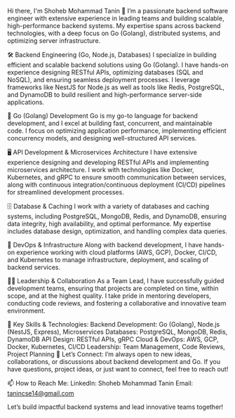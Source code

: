 Hi there, I'm Shoheb Mohammad Tanin 👋
I’m a passionate backend software engineer with extensive experience in leading teams and building scalable, high-performance backend systems. My expertise spans across backend technologies, with a deep focus on Go (Golang), distributed systems, and optimizing server infrastructure.

🛠️ Backend Engineering (Go, Node.js, Databases)
I specialize in building efficient and scalable backend solutions using Go (Golang). I have hands-on experience designing RESTful APIs, optimizing databases (SQL and NoSQL), and ensuring seamless deployment processes. I leverage frameworks like NestJS for Node.js as well as tools like Redis, PostgreSQL, and DynamoDB to build resilient and high-performance server-side applications.

🚀 Go (Golang) Development
Go is my go-to language for backend development, and I excel at building fast, concurrent, and maintainable code. I focus on optimizing application performance, implementing efficient concurrency models, and designing well-structured API services.

🖥️ API Development & Microservices Architecture
I have extensive experience designing and developing RESTful APIs and implementing microservices architecture. I work with technologies like Docker, Kubernetes, and gRPC to ensure smooth communication between services, along with continuous integration/continuous deployment (CI/CD) pipelines for streamlined development processes.

🗄️ Database & Caching
I work with a variety of databases and caching systems, including PostgreSQL, MongoDB, Redis, and DynamoDB, ensuring data integrity, high availability, and optimal performance. My expertise includes database design, optimization, and handling complex data queries.

🔧 DevOps & Infrastructure
Along with backend development, I have hands-on experience working with cloud platforms (AWS, GCP), Docker, CI/CD, and Kubernetes to manage infrastructure, deployment, and scaling of backend services.

👨‍💼 Leadership & Collaboration
As a Team Lead, I have successfully guided development teams, ensuring that projects are completed on time, within scope, and at the highest quality. I take pride in mentoring developers, conducting code reviews, and fostering a collaborative and innovative team environment.

🌟 Key Skills & Technologies:
Backend Development: Go (Golang), Node.js (NestJS, Express), Microservices
Databases: PostgreSQL, MongoDB, Redis, DynamoDB
API Design: RESTful APIs, gRPC
Cloud & DevOps: AWS, GCP, Docker, Kubernetes, CI/CD
Leadership: Team Management, Code Reviews, Project Planning
💬 Let’s Connect:
I’m always open to new ideas, collaborations, or discussions about backend development and Go. If you have questions, project ideas, or just want to connect, feel free to reach out!

📫 How to Reach Me:
LinkedIn: Shoheb Mohammad Tanin
Email: tanincse14@gmail.com

Let’s build impactful backend systems and lead innovative teams together!
